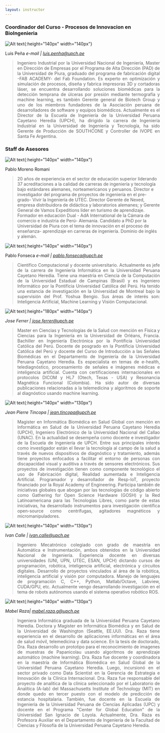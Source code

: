 ```yaml
---
layout: instructor
---
```

### Coordinador del Curso - Procesos de Innovacion en BioIngenieria
![Alt text](/instructors/luis_pena.jpg){:height="140px" width="140px"}

Luis Peña
*e-mail | luis.penha@upch.pe*
><div style="text-align: justify">Ingeniero Industrial por la Universidad Nacional de Ingeniería, Master en Dirección de Empresas por el Programa de Alta Dirección (PAD) de la Universidad de Piura, graduado del programa de fabricación digital -FAB ACADEMY- del Fab Foundation. Es experto en optimización y simulación de procesos, diseña y fabrica impresoras 3D y cortadoras láser, se encuentra desarrollando soluciones biomédicas para la detección temprana de úlceras por presión mediante termografía y machine learning, es también Gerente general de Biotech Group y uno de los miembros fundadores de la Asociación peruana de desarrolladores de software y equipos biomédicos. Actualmente es el Director de la Escuela de Ingeniería de la Universidad Peruana Cayetano Heredia (UPCH), ha dirigido la carrera de Ingeniería Industrial en la Universidad de Ingeniería y Tecnología, ha sido Gerente de Producción de SOUTHCONE y Controller de IVOPE en Santa Fe Argentina.</div>

### Staff de Asesores 

![Alt text](/instructors/pablo_moreno.png){:height="140px" width="140px"}

Pablo Moreno Romani
><div style="*e-mail | pablo.moreno@upch.pe*.</div>
><div style="text-align: justify">20 años de experiencia en el sector de educación superior liderando 37 acreditaciones a la calidad de carreras de ingeniería y tecnología bajo estándares alemanes, norteamericanos y peruanos. Director e investigador del programa de proyectos de ingeniería en el pre- grado- Vivir la Ingeniería de UTEC. Director Gerente de Nexed, empresa distribuidora de didáctica y laboratorios alemanes; y Gerente General de Vamos Expeditions líder en turismo de aprendizaje. Formador en educación Dual - AdA International de la Cámara de comercio e industria de Perú- Alemania. Candidato a PhD por la Universidad de Piura con el tema de innovación en el proceso de enseñanza- aprendizaje en carreras de ingeniería. Dominio de inglés y alemán.</div>

![Alt text](/instructors/pablo_fonseca.jpg){:height="140px" width="140px"}

Pablo Fonseca
*e-mail | pablo.fonseca@upch.pe*
><div style="text-align: justify">Científico Computacional y docente universitario. Actualmente es jefe de la carrera de Ingeniería Informática en la Universidad Peruana Cayetano Heredia. Tiene una maestría en Ciencia de la Computación de la Universidad Estadual de Campinas (Brasil) y es Ingeniero Informático por la Pontificia Universidad Católica del Perú. Ha tenido una estancia de investigación en la Universidad de Montreal bajo la supervisión del Prof. Yoshua Bengio. Sus áreas de interés son: Inteligencia Artificial, Machine Learning y Visión Computacional.</div> 

![Alt text](/instructors/jose_ferrer.jpg){:height="180px" width="140px"}

*Jose Ferrer | jose.ferrer@upch.pe*
><div style="text-align: justify"> Master en Ciencias y Tecnologías de la Salud con mención en Física y Ciencias para la Ingeniería en la Universidad de Orléans, Francia. Bachiller en Ingeniería Electrónica por la Pontificia Universidad Católica del Perú. Docente de posgrado en la Pontificia Universidad Católica del Perú y docente del Curso de Introducción a las Señales Biomédicas en el Departamento de Ingeniería de la Universidad Peruana Cayetano Heredia. Es especialista en temas de e-health, telediagnóstico, procesamiento de señales e imágenes médicas e inteligencia artificial. Cuenta con certificaciones internacionales en protocolos DICOM y HL7 (Otech, Texas - USA) y Resonancia Magnética Funcional (Colombia). Ha sido autor de diversas publicaciones relacionadas a la telemedicina y algoritmos de soporte al diagnóstico usando machine learning.</div>

![Alt text](/instructors/jeanpierre_tincopa.png){:height="140px" width="130px"}

*Jean Pierre Tincopa | jean.tincopa@upch.pe*
><div style="text-align: justify">Magister en Informática Biomédica en Salud Global con mención en Informática en Salud de la Universidad Peruana Cayetano Heredia (UPCH), Ingeniero Electrónico de la Universidad Nacional del Callao (UNAC). En la actualidad se desempeña como docente e investigador de la Escuela de Ingeniería de UPCH. Entre sus principales interés como investigador están el llevar la tecnología al campo de la salud a través de nuevos dispositivos de diagnóstico y tratamiento, además tiene proyectos enfocados a facilitar el entorno de personas con discapacidad visual y auditiva a través de sensores electrónicos. Sus proyectos de investigación tienen como componente tecnológico el uso de Fabricación digital, Realidad aumentada e Inteligencia Artificial. Programador y desarrollador de Resp-IoT, proyecto financiado por la Royal Academy of Engineering. Participa también de iniciativas globales que abogan por las tecnologías de código abierto como Gathering for Open Science Hardware (GOSH) y la Red Latinoamericana para las Tecnologías Libres, como parte de estas iniciativas, ha desarrollado instrumentos para investigación científica open-source como centrífugas, agitadores magnéticos y micromanipuladores.</div>

![Alt text](/instructors/ivan_calle.png){:height="140px" width="130px"}

*Ivan Calle | ivan.calle@upch.pe*
><div style="text-align: justify">Ingeniero Mecatrónico colegiado con grado de maestría en Automática e Instrumentación, ambos obtenidos en la Universidad Nacional de Ingeniería. Experiencia docente en diversas universidades (UNI, UPN, UTEC, ESAN, UPCH) dictando cursos de programación, robótica, inteligencia artificial, electrónica y circuitos digitales. Desarrollo de proyectos vinculados al área de la robótica, inteligencia artificial y visión por computadora. Manejo de lenguajes de programación C, C++, Python, Matlab/Octave, Labview, CUDA/GPU, etc. Actualmente vengo desarrollando investigación en el tema de robots autónomos usando el sistema operativo robótico ROS.</div>

![Alt text](/instructors/foto_MabelRaza.jpg){:height="140px" width="130px"}

*Mabel Raza| mabel.raza.g@upch.pe*
><div style="text-align: justify">Ingeniera Informática graduada de la Universidad Peruana Cayetano Heredia. Doctora y Magister en Informática Biomédica y en Salud de la Universidad de Washington (Seattle, EE.UU). Dra. Raza tiene experiencia en el desarrollo de aplicaciones informáticas en el área de salud móvil, telemedicina y data science. En la tesis de doctorado, Dra. Raza desarrollo un prototipo para el reconocimiento de imagenes de muestras de Papanicolau usando algoritmos de aprendizaje automático (machine learning). Dra. Raza fue docente y coordinadora en la maestría de Informática Biomédica en Salud Global de la Universidad Peruana Cayetano Heredia. Luego, incursionó en el sector privado como Data Scientist en la Gerencia de Estrategia e Innovación de la Clínica Internacional. Dra. Raza fue responsable del proyecto de analítica de la clínica seleccionado por el Laboratorio de Analítica (A-lab) del Massachusetts Institute of Technology (MIT) en donde quedo en tercer puesto con el modelo de predicción de estancia hospitalaria. También, fue docente en la Escuela de Ingeniería de la Universidad Peruana de Ciencias Aplicadas (UPC) y docente en el Programa "Center for Global Education" de la Universidad San Ignacio de Loyola. Actualmente, Dra. Raza es Profesora Auxiliar en el Departamento de Ingeniería de la Facultad de Ciencias y Filosofía de la Universidad Peruana Cayetano Heredia.</div>

